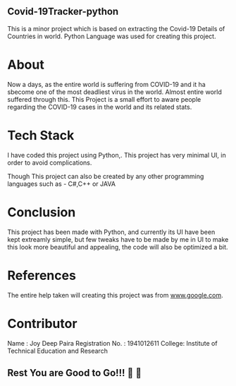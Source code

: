 ## Covid-19Tracker-python
This is a minor project which is based on extracting the Covid-19 Details of Countries in world. Python Language was used for creating this project.

# About
Now a days, as the entire world is suffering from COVID-19 and it ha sbecome one of the most deadliest virus in the world. Almost entire world suffered through this. This Project is a small effort to aware people regarding the COVID-19 cases in the world and its related stats.

# Tech Stack
I have coded this project using Python,. This project has very minimal UI, in order to avoid complications.

Though This project can also be created by any other programming languages such as - C#,C++ or JAVA


# Conclusion
This project has been made with Python, and currently its UI have been kept extreamly simple, but few tweaks have to be made by me in UI to make this look more beautiful and appealing, the code will also be optimized a bit.

# References
The entire help taken will creating this project was from www.google.com.


# Contributor
Name : Joy Deep Paira
Registration No. : 1941012611
College: Institute of Technical Education and Research 

## Rest You are Good to Go!!!  :metal:  :beers:


